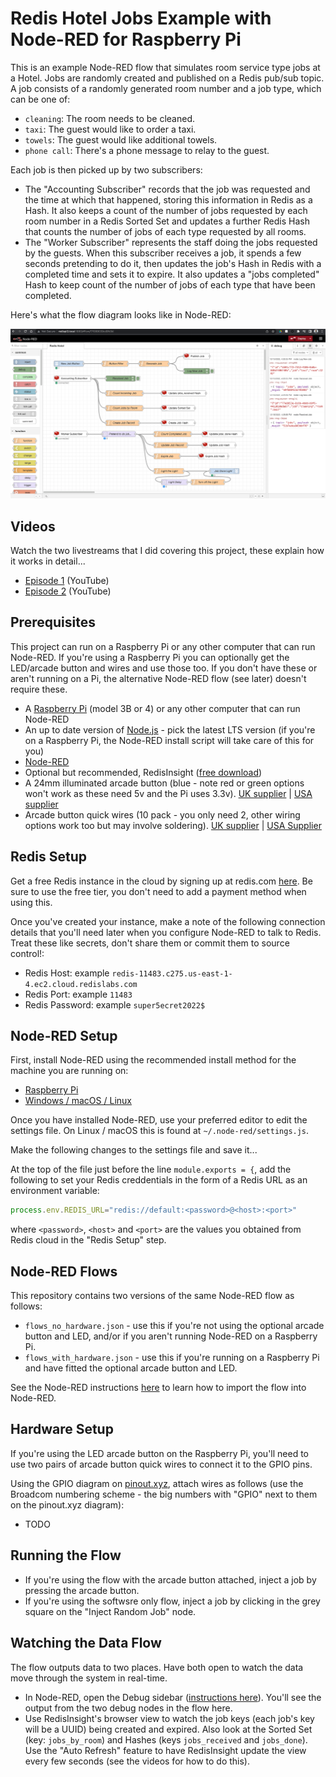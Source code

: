 # Redis Hotel Jobs Example with Node-RED for Raspberry Pi

This is an example Node-RED flow that simulates room service type jobs at a Hotel.  Jobs are randomly created and published on a Redis pub/sub topic.  A job consists of a randomly generated room number and a job type, which can be one of:

* `cleaning`: The room needs to be cleaned.
* `taxi`: The guest would like to order a taxi.
* `towels`: The guest would like additional towels.
* `phone call`: There's a phone message to relay to the guest.

Each job is then picked up by two subscribers:

* The "Accounting Subscriber" records that the job was requested and the time at which that happened, storing this information in Redis as a Hash.  It also keeps a count of the number of jobs requested by each room number in a Redis Sorted Set and updates a further Redis Hash that counts the number of jobs of each type requested by all rooms.
* The "Worker Subscriber" represents the staff doing the jobs requested by the guests.  When this subscriber receives a job, it spends a few seconds pretending to do it, then updates the job's Hash in Redis with a completed time and sets it to expire.  It also updates a "jobs completed" Hash to keep count of the number of jobs of each type that have been completed.

Here's what the flow diagram looks like in Node-RED:

![The Node-RED Flow running on a Raspberry Pi](redis_node_red_flow_pi.png)

## Videos

Watch the two livestreams that I did covering this project, these explain how it works in detail...

* [Episode 1](https://www.youtube.com/watch?v=byt8jWg6M98) (YouTube)
* [Episode 2](https://www.youtube.com/watch?v=r3yaVFN7Mzg) (YouTube)

## Prerequisites

This project can run on a Raspberry Pi or any other computer that can run Node-RED.  If you're using a Raspberry Pi you can optionally get the LED/arcade button and wires and use those too.  If you don't have these or aren't running on a Pi, the alternative Node-RED flow (see later) doesn't require these.

* A [Raspberry Pi](https://www.raspberrypi.com/products/raspberry-pi-3-model-b-plus/) (model 3B or 4) or any other computer that can run Node-RED
* An up to date version of [Node.js](https://nodejs.org/) - pick the latest LTS version (if you're on a Raspberry Pi, the Node-RED install script will take care of this for you)
* [Node-RED](https://nodered.org/)
* Optional but recommended, RedisInsight ([free download](https://redis.com/redis-enterprise/redis-insight/))
* A 24mm illuminated arcade button (blue - note red or green options won't work as these need 5v and the Pi uses 3.3v).  [UK supplier](https://thepihut.com/products/mini-led-arcade-button-24mm-translucent-blue) | [USA supplier](https://www.adafruit.com/product/3432)
* Arcade button quick wires (10 pack - you only need 2, other wiring options work too but may involve soldering). [UK supplier](https://thepihut.com/products/arcade-button-quick-connect-wire-pairs-0-11-10-pack) | [USA Supplier](https://www.adafruit.com/product/1152)

## Redis Setup

Get a free Redis instance in the cloud by signing up at redis.com [here](https://redis.com/try-free/).  Be sure to use the free tier, you don't need to add a payment method when using this.

Once you've created your instance, make a note of the following connection details that you'll need later when you configure Node-RED to talk to Redis.  Treat these like secrets, don't share them or commit them to source control!:

* Redis Host: example `redis-11483.c275.us-east-1-4.ec2.cloud.redislabs.com`
* Redis Port: example `11483`
* Redis Password: example `super5ecret2022$`

## Node-RED Setup

First, install Node-RED using the recommended install method for the machine you are running on:

* [Raspberry Pi](https://nodered.org/docs/getting-started/raspberrypi)
* [Windows / macOS / Linux](https://nodered.org/docs/getting-started/local)

Once you have installed Node-RED, use your preferred editor to edit the settings file.  On Linux / macOS this is found at `~/.node-red/settings.js`.

Make the following changes to the settings file and save it...

At the top of the file just before the line `module.exports = {`, add the following to set your Redis creddentials in the form of a Redis URL as an environment variable:

```javascript
process.env.REDIS_URL="redis://default:<password>@<host>:<port>"
```

where `<password>`, `<host>` and `<port>` are the values you obtained from Redis cloud in the "Redis Setup" step.

## Node-RED Flows

This repository contains two versions of the same Node-RED flow as follows:

* `flows_no_hardware.json` - use this if you're not using the optional arcade button and LED, and/or if you aren't running Node-RED on a Raspberry Pi.
* `flows_with_hardware.json` - use this if you're running on a Raspberry Pi and have fitted the optional arcade button and LED.

See the Node-RED instructions [here](https://nodered.org/docs/user-guide/editor/workspace/import-export) to learn how to import the flow into Node-RED.

## Hardware Setup

If you're using the LED arcade button on the Raspberry Pi, you'll need to use two pairs of arcade button quick wires to connect it to the GPIO pins.

Using the GPIO diagram on [pinout.xyz](https://pinout.xyz/), attach wires as follows (use the Broadcom numbering scheme - the big numbers with "GPIO" next to them on the pinout.xyz diagram):

* TODO

## Running the Flow

* If you're using the flow with the arcade button attached, inject a job by pressing the arcade button.
* If you're using the softwsre only flow, inject a job by clicking in the grey square on the "Inject Random Job" node.

## Watching the Data Flow

The flow outputs data to two places.  Have both open to watch the data move through the system in real-time.

* In Node-RED, open the Debug sidebar ([instructions here](https://nodered.org/docs/user-guide/editor/sidebar/debug)).  You'll see the output from the two debug nodes in the flow here.
* Use RedisInsight's browser view to watch the job keys (each job's key will be a UUID) being created and expired.  Also look at the Sorted Set (key: `jobs_by_room`) and Hashes (keys `jobs_received` and `jobs_done`).  Use the "Auto Refresh" feature to have RedisInsight update the view every few seconds (see the videos for how to do this).